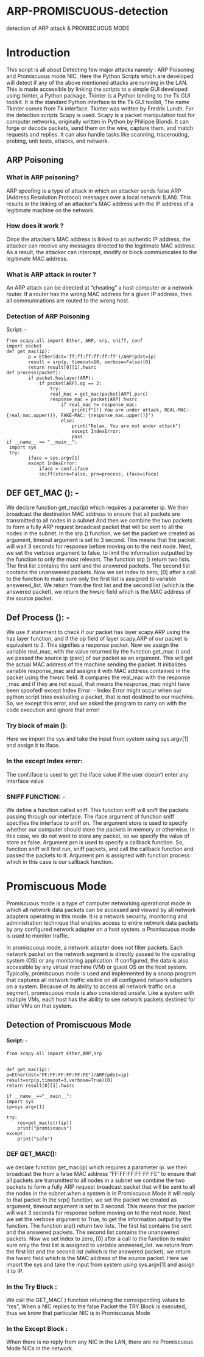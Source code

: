 # ARP-PROMISCUOUS-detection
detection of ARP attack &amp; PROMISCUOUS MODE

# Introduction
This script is all about Detecting few major attacks namely : ARP Poisoning and Promiscuous mode NIC. Here the Python Scripts which are developed will detect if any of the above mentioned attacks are running in the LAN. This is made accessible by linking the scripts to a simple GUI developed using tkinter, a Python package. Tkinter is a Python binding to the Tk GUI toolkit. It is the standard Python interface to the Tk GUI toolkit, The name Tkinter comes from Tk interface. Tkinter was written by Fredrik Lundh.
For the detection scripts Scapy is used. Scapy is a packet manipulation tool for computer networks, originally written in Python by Philippe Biondi. It can forge or decode packets, send them on the wire, capture them, and match requests and replies. It can also handle tasks like scanning, tracerouting, probing, unit tests, attacks, and network.
## ARP Poisoning
### What is ARP poisoning?
ARP spoofing is a type of attack in which an attacker sends false ARP (Address Resolution Protocol) messages over a local network (LAN). This results in the linking of an attacker's MAC address with the IP address of a legitimate machine on the network.

### How does it work ?

Once the attacker’s MAC address is linked to an authentic IP address, the attacker can receive any messages directed to the legitimate MAC address. As a result, the attacker can intercept, modify or block communicates to the legitimate MAC address.

### What is ARP attack in router ?

An ARP attack can be directed at “cheating” a host computer or a network router. If a router has the wrong MAC address for a given IP address, then all communications are routed to the wrong host.

 
### Detection of ARP Poisoning
Script: -

	from scapy.all import Ether, ARP, srp, sniff, conf
	import socket
	def get_mac(ip):
    		p = Ether(dst='ff:ff:ff:ff:ff:ff')/ARP(pdst=ip)
    		result = srp(p, timeout=10, verbose=False)[0]
    		return result[0][1].hwsrc
	def process(packet):
    		if packet.haslayer(ARP):
    			if packet[ARP].op == 2:
    				try:
    				real_mac = get_mac(packet[ARP].psrc)
    				response_mac = packet[ARP].hwsrc
    					if real_mac != response_mac:
    						print(f"[!] You are under attack, REAL-MAC: {real_mac.upper()}, FAKE-MAC: {response_mac.upper()}")
    					else:
    						print("Relax. You are not under attack")
    						except IndexError:
    						pass
	if __name__ == "__main__":
   	 import sys
   	 try:
       		iface = sys.argv[1]
    		except IndexError:
        		iface = conf.iface
    			sniff(store=False, prn=process, iface=iface)
## DEF GET_MAC (): -
 We declare function get_mac(ip) which requires a parameter ip.
	We then broadcast the destination MAC address to ensure that all packets are transmitted to all nodes in a subnet
	And then we combine the two packets to form a fully ARP request broadcast packet that will be sent to all the nodes in the subnet.
	In the srp () function, we set the packet we created as argument, timeout argument is set to 3 second. This means that the packet will wait 3 seconds for response before moving on to the next node.  	Next, we set the verbose argument to false, to limit the information outputted by the function to only the most relevant. 
	The function srp () return two lists. The first list contains the sent and the answered packets. The second list contains the unanswered packets. Now we set index to zero, [0] after a call to the function to make sure only the first list is assigned to variable answered_list.
	We return from the first list and the second list (which is the answered packet), we return the hwsrc field which is the MAC address of the source packet.
## Def Process (): -	
We use if statement to check if our packet has layer scapy.ARP using the has layer function, and if the op field of layer scapy.ARP of our packet is equivalent to 2. This signifies a response packet.	Now we assign the variable real_mac, with the value returned by the function get_mac () and we passed the source ip (psrc) of our packet as an argument. 
This will get the actual MAC address of the machine sending the packet.
	It initializes variable response_mac and assigns it with MAC address contained in the packet using the hwsrc field.
	It compares the real_mac with the response _mac and if they are not equal, that means the response_mac might have been spoofed!
	except Index Error: - Index Error might occur when our python script tries evaluating a packet, that is not destined to our machine. So, we except this error, and we asked the program to carry on with the code execution and ignore that error!

### Try block of main ():
Here we import the sys and take the input from system using sys.argv[1] and assign it to iface.

### In the except Index error:  
The conf.iface is used to get the iface value if the user doesn’t enter any interface value

### SNIFF FUNCTION: -
We define a function called sniff. This function sniff will sniff the packets passing through our interface. The iface argument of function sniff specifies the interface to sniff on. The argument store is used to specify whether our computer should store the packets in memory or otherwise. In this case, we do not want to store any packet, so we specify the value of store as false. Argument prn is used to specify a callback function. So, function sniff will first run, sniff packets, and call the callback function and passed the packets to it. Argument prn is assigned with function process which in this case is our callback function.

# Promiscuous Mode

Promiscuous mode is a type of computer networking operational mode in which all network data packets can be accessed and viewed by all network adapters operating in this mode. It is a network security, monitoring and administration technique that enables access to entire network data packets by any configured network adapter on a host system.
o	Promiscuous mode is used to monitor traffic.

In promiscuous mode, a network adapter does not filter packets. Each network packet on the network segment is directly passed to the operating system (OS) or any monitoring application. If configured, the data is also accessible by any virtual machine (VM) or guest OS on the host system.
Typically, promiscuous mode is used and implemented by a snoop program that captures all network traffic visible on all configured network adapters on a system. Because of its ability to access all network traffic on a segment, promiscuous mode is also considered unsafe. Like a system with multiple VMs, each host has the ability to see network packets destined for other VMs on that system.

## Detection of Promiscuous Mode
#### Script: -

    from scapy.all import Ether,ARP,srp


    def get_mac(ip):
	p=Ether(dst="FF:FF:FF:FF:FF:FE")/ARP(pdst=ip)
	result=srp(p,timeout=3,verbose=True)[0]
	return result[0][1].hwsrc

    if __name__=="__main__":
	import sys
	ip=sys.argv[1]
	
	try:
		res=get_mac(str(ip))
		print("promiscuous")
	except:
		print("safe")
### DEF GET_MAC():
we declare function get_mac(ip) which requires a parameter ip.
we then broadcast the from a false MAC address “FF:FF:FF:FF:FF:FE”  to 				ensure that all packets are transmitted to all nodes in a subnet
we combine the two packets to form a fully ARP request broadcast packet that 				will be sent to all the nodes in the subnet.when a system is in Promiscuous Mode 				it will reply to that  packet 
In the srp() function, we set the packet we created as argument, 
timeout argument is set to 3 second. This means that the packet will wait 3 				seconds for response before moving on to the next node. 
Next we set the verbose argument to True, to get the information output by the 				function.
The function srp() return two lists. The first list contains the sent and the 					answered packets. The second list contains the unanswered packets. Now we set 				index to zero, [0] after a call to the function to make sure only the first list is 				assigned to variable answered_list.
we return from the first list and the second list (which is the answered packet), we 			return the hwsrc field which is the MAC address of the source packet.
Here we import the sys and take the input from system using sys.argv[1] and assign it to IP.
### In the Try Block : 
We call the GET_MAC(  ) function returning the corresponding values to “res”, When a NIC replies to the false Packet the TRY Block is executed, thus we know that particular NIC is in Promiscuous Mode
### In the Except Block : 
When there is no reply from any NIC in the LAN, there are no Promiscuous Mode NICs in the network.

